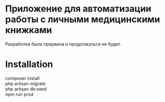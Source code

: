 # Приложение для автоматизации работы c личными медицинскими книжками
Разработка была прервана и продолжаться не будет. 
# Installation
composer install  
php artisan migrate  
php artisan db:seed  
npm run prod
